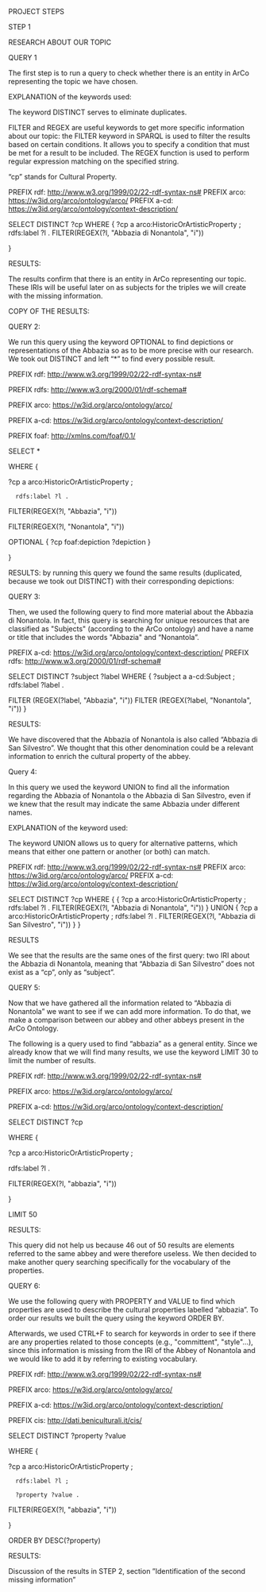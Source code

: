 

PROJECT STEPS



STEP 1 

RESEARCH ABOUT OUR TOPIC

QUERY 1

The first step is to run a query to check whether there is an entity in ArCo representing the topic we have chosen. 

EXPLANATION of the keywords used:

The keyword DISTINCT serves to eliminate duplicates.

FILTER and REGEX are useful keywords to get more specific information about our topic: the FILTER keyword in SPARQL is used to filter the results based on certain conditions. It allows you to specify a condition that must be met for a result to be included. The REGEX function is used to perform regular expression matching on the specified string.

“cp” stands for Cultural Property. 




 PREFIX rdf: <http://www.w3.org/1999/02/22-rdf-syntax-ns#>
 PREFIX arco: <https://w3id.org/arco/ontology/arco/>
 PREFIX a-cd: <https://w3id.org/arco/ontology/context-description/>

 SELECT DISTINCT ?cp
 WHERE {
 ?cp a arco:HistoricOrArtisticProperty ;
 rdfs:label ?l .
 FILTER(REGEX(?l, "Abbazia di Nonantola", "i"))

 }



RESULTS:

The results confirm that there is an entity in ArCo representing our topic. These IRIs will be useful later on as subjects for the triples we will create with the missing information. 





COPY OF THE RESULTS:











QUERY 2:

We run this query using the keyword OPTIONAL to find depictions or representations of the Abbazia so as to be more precise with our research. We took out DISTINCT and left “*” to find every possible result. 



PREFIX rdf: <http://www.w3.org/1999/02/22-rdf-syntax-ns#>

PREFIX rdfs: <http://www.w3.org/2000/01/rdf-schema#>

PREFIX arco: <https://w3id.org/arco/ontology/arco/>

PREFIX a-cd: <https://w3id.org/arco/ontology/context-description/>

PREFIX foaf: <http://xmlns.com/foaf/0.1/>

 

SELECT * 

WHERE { 

  ?cp a arco:HistoricOrArtisticProperty ; 

      rdfs:label ?l .

 

  FILTER(REGEX(?l, "Abbazia", "i"))

  FILTER(REGEX(?l, "Nonantola", "i"))

 

  OPTIONAL { ?cp foaf:depiction ?depiction }

}





RESULTS: by running this query we found the same results (duplicated, because we took out DISTINCT) with their corresponding depictions:











QUERY 3:

Then, we used the following query to find more material about the Abbazia di Nonantola. In fact, this query is searching for unique resources that are classified as "Subjects" (according to the ArCo ontology) and have a name or title that includes the words "Abbazia" and “Nonantola”.



PREFIX a-cd: <https://w3id.org/arco/ontology/context-description/>
PREFIX rdfs: <http://www.w3.org/2000/01/rdf-schema#>

 SELECT DISTINCT ?subject ?label
 WHERE {
  ?subject a a-cd:Subject ;
           rdfs:label ?label .

  FILTER (REGEX(?label, "Abbazia", "i"))
  FILTER (REGEX(?label, "Nonantola", "i"))
 }



RESULTS:

We have discovered that the Abbazia of Nonantola is also called “Abbazia di San Silvestro”. We thought that this other denomination could be a relevant information to enrich the cultural property of the abbey.













Query 4: 

In this query we used the keyword UNION to find all the information regarding the Abbazia of Nonantola o the Abbazia di San Silvestro, even if we knew that the result may indicate the same Abbazia under different names.

EXPLANATION of the keyword used:

The keyword UNION allows us to query for alternative patterns, which means that either one pattern or another (or both) can match.
 

PREFIX rdf: <http://www.w3.org/1999/02/22-rdf-syntax-ns#>
PREFIX arco: <https://w3id.org/arco/ontology/arco/>
PREFIX a-cd: <https://w3id.org/arco/ontology/context-description/>

 SELECT DISTINCT ?cp
 WHERE {
   {
     ?cp a arco:HistoricOrArtisticProperty ;
         rdfs:label ?l .
     FILTER(REGEX(?l, "Abbazia di Nonantola", "i"))
   }
   UNION
   {
     ?cp a arco:HistoricOrArtisticProperty ;
         rdfs:label ?l .
     FILTER(REGEX(?l, "Abbazia di San Silvestro", "i"))
   }
 }



RESULTS

We see that the results are the same ones of the first query: two IRI about the Abbazia di Nonantola, meaning that “Abbazia di San Silvestro” does not exist as a “cp”, only as “subject”. 





QUERY 5: 

Now that we have gathered all the information related to “Abbazia di Nonantola” we want to see if we can add more information. To do that, we make a comparison between our abbey and other abbeys present in the ArCo Ontology. 

The following is a query used to find “abbazia” as a general entity. Since we already know that we will find many results, we use the keyword LIMIT 30 to limit the number of results.

PREFIX rdf: <http://www.w3.org/1999/02/22-rdf-syntax-ns#> 

PREFIX arco: <https://w3id.org/arco/ontology/arco/> 

PREFIX a-cd: <https://w3id.org/arco/ontology/context-description/> 

 

SELECT DISTINCT ?cp 

WHERE { 

 

?cp a arco:HistoricOrArtisticProperty ; 

 

rdfs:label ?l . 

 

FILTER(REGEX(?l, "abbazia", "i")) 

 

}

LIMIT 50





RESULTS: 

This query did not help us because 46 out of 50 results are elements referred to the same abbey and were therefore useless. We then decided to make another query searching specifically for the vocabulary of the properties. 

QUERY 6:

We use the following query with PROPERTY and VALUE to find which properties are used to describe the cultural properties labelled “abbazia”. To order our results we built the query using the keyword ORDER BY. 

Afterwards, we used CTRL+F to search for keywords in order to see if there are any properties related to those concepts (e.g., "committent", "style"...), since this information is missing from the IRI of the Abbey of Nonantola and we would like to add it by referring to existing vocabulary.

 

PREFIX rdf: <http://www.w3.org/1999/02/22-rdf-syntax-ns#> 

PREFIX arco: <https://w3id.org/arco/ontology/arco/> 

PREFIX a-cd: <https://w3id.org/arco/ontology/context-description/>

PREFIX cis: <http://dati.beniculturali.it/cis/> 

 

SELECT DISTINCT ?property ?value 

WHERE { 

 

  ?cp a arco:HistoricOrArtisticProperty ; 

      rdfs:label ?l ; 

      ?property ?value . 

 

  FILTER(REGEX(?l, "abbazia", "i")) 

 

} 

 

ORDER BY DESC(?property)



RESULTS:

Discussion of the results in STEP 2, section ”Identification of the second missing information”

